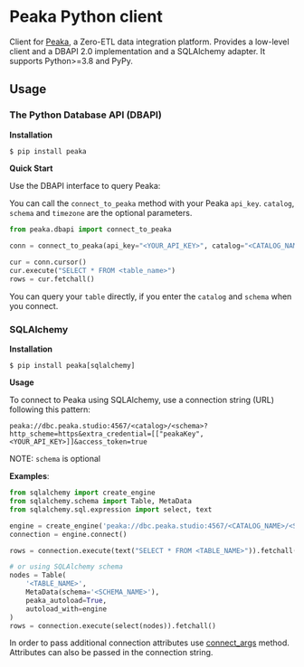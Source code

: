 # Peaka Python client

Client for [Peaka](https://peaka.com/), a Zero-ETL data integration platform. 
Provides a low-level client and a DBAPI 2.0 implementation and a SQLAlchemy adapter.
It supports Python>=3.8 and PyPy.

## Usage

### The Python Database API (DBAPI)

**Installation**

```
$ pip install peaka
```

**Quick Start**

Use the DBAPI interface to query Peaka:

You can call the `connect_to_peaka` method with your Peaka `api_key`. `catalog`, `schema` and `timezone` are the optional parameters.

```python
from peaka.dbapi import connect_to_peaka

conn = connect_to_peaka(api_key="<YOUR_API_KEY>", catalog="<CATALOG_NAME>", schema="<SCHEMA_NAME>", timezone="<TIMEZONE>")
    
cur = conn.cursor()
cur.execute("SELECT * FROM <table_name>")
rows = cur.fetchall()
```

You can query your `table` directly, if you enter the `catalog` and `schema` when you connect.

### SQLAlchemy

**Installation**

```
$ pip install peaka[sqlalchemy]
```

**Usage**

To connect to Peaka using SQLAlchemy, use a connection string (URL) following this pattern:

```
peaka://dbc.peaka.studio:4567/<catalog>/<schema>?http_scheme=https&extra_credential=[["peakaKey",<YOUR_API_KEY>]]&access_token=true
```

NOTE: `schema` is optional

**Examples**:

```python
from sqlalchemy import create_engine
from sqlalchemy.schema import Table, MetaData
from sqlalchemy.sql.expression import select, text

engine = create_engine('peaka://dbc.peaka.studio:4567/<CATALOG_NAME>/<SCHEMA_NAME>?http_scheme=https&extra_credential=[["peakaKey",<YOUR_API_KEY>]]&access_token=true')
connection = engine.connect()

rows = connection.execute(text("SELECT * FROM <TABLE_NAME>")).fetchall()

# or using SQLAlchemy schema
nodes = Table(
    '<TABLE_NAME>',
    MetaData(schema='<SCHEMA_NAME>'),
    peaka_autoload=True,
    autoload_with=engine
)
rows = connection.execute(select(nodes)).fetchall()
```

In order to pass additional connection attributes use [connect_args](https://docs.sqlalchemy.org/en/14/core/engines.html#sqlalchemy.create_engine.params.connect_args) method.
Attributes can also be passed in the connection string.
